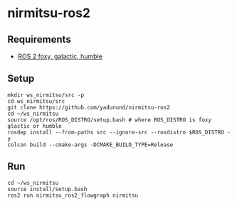 # nirmitsu-ros2

## Requirements
* [ROS 2 foxy, galactic, humble](https://docs.ros.org/en/humble/Installation/Ubuntu-Install-Debians.html)

## Setup
```
mkdir ws_nirmitsu/src -p
cd ws_nirmitsu/src
git clone https://github.com/yadunund/nirmitsu-ros2
cd ~/ws_nirmitsu
source /opt/ros/ROS_DISTRO/setup.bash # where ROS_DISTRO is foxy glactic or humble
rosdep install --from-paths src --ignore-src --rosdistro $ROS_DISTRO -y
colcon build --cmake-args -DCMAKE_BUILD_TYPE=Release
```

## Run
```
cd ~/ws_nirmitsu
source install/setup.bash
ros2 run nirmitsu_ros2_flowgraph nirmitsu
```
